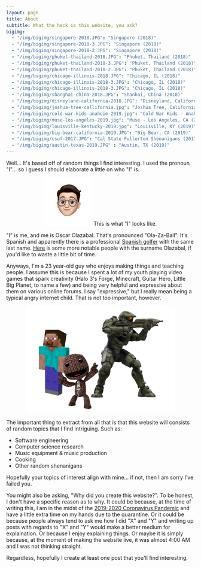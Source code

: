 ```yaml
---
layout: page
title: About
subtitle: What the heck is this website, you ask?
bigimg:
  - "/img/bigimg/singapore-2018.JPG": "Singapore (2018)"
  - "/img/bigimg/singapore-2018-3.JPG": "Singapore (2018)"
  - "/img/bigimg/singapore-2018-2.JPG": "Singapore (2018)"
  - "/img/bigimg/phuket-thailand-2018.JPG": "Phuket, Thailand (2018)"
  - "/img/bigimg/phuket-thailand-2018-3.JPG": "Phuket, Thailand (2018)"
  - "/img/bigimg/phuket-thailand-2018-2.JPG": "Phuket, Thailand (2018)"
  - "/img/bigimg/chicago-illinois-2018.JPG": "Chicago, IL (2018)"
  - "/img/bigimg/chicago-illinois-2018-3.JPG": "Chicago, IL (2018)"
  - "/img/bigimg/chicago-illinois-2018-3.JPG": "Chicago, IL (2018)"
  - "/img/bigimg/shanghai-china-2018.JPG": "Shanhai, China (2018)"
  - "/img/bigimg/disneyland-california-2018.JPG": "Disneyland, California (2018)"
  - "/img/bigimg/joshua-tree-callifornia.jpg": "Joshua Tree, California (2018)"
  - "/img/bigimg/cold-war-kids-anaheim-2019.jpg": "Cold War Kids - Anaheim, CA (2019)"
  - "/img/bigimg/muse-los-angeles-2019.jpg": "Muse - Los Angeles, CA (2019)"
  - "/img/bigimg/louisville-kentucky-2019.jpg": "Louisville, KY (2019)"
  - "/img/bigimg/big-bear-california-2019.JPG": "Big Bear, CA (2019)"
  - "/img/bigimg/csuf-2017.JPG": "Cal State Fullerton Shenanigans (2017)"
  - "/img/bigimg/austin-texas-2019.JPG" : "Austin, TX (2019)"
---
```


Well... It's based off of random things I find interesting. I used the pronoun "I"... so I guess I should elaborate a little on who "I" is.

<center>
<img src="/img/oscar.png" width="128">
This is what "I" looks like.
</center>

"I" is me, and me is Oscar Olazabal. That's pronounced "Ola-Za-Ball". It's Spanish and apparently there is a professional [Spanish golfer](https://en.wikipedia.org/wiki/Jos%C3%A9_Mar%C3%ADa_Olaz%C3%A1bal) with the same last name. [Here](https://en.wikipedia.org/wiki/Olaz%C3%A1bal) is some more notable people with the surname Olazabal, if you'd like to waste a little bit of time.


Anyways, I'm a 23 year-old guy who enjoys making things and teaching people. I assume this is because I spent a lot of my youth playing video games that spark creativity (Halo 3's Forge, Minecraft, Guitar Hero, Little Big Planet, to name a few) and being very helpful and expressive about them on various online forums. I say "expressive," but I really mean being a typical angry internet child. That is not too important, however.

<center>
<img src="/img/childhood.png" width="400">
</center>

The important thing to extract from all that is that this website will consists of random topics that I find intriguing. Such as:
<ul>
    <li>Software engineering</li>
    <li>Computer science research</li>
    <li>Music equipment & music production</li>
    <li>Cooking</li>
    <li>Other random shenanigans</li>
</ul>

Hopefully your topics of interest align with mine... if not, then I am sorry I've failed you.

You might also be asking, "Why did you create this website?". To be honest, I don't have a specific reason as to why. It could be because, at the time of writing this, I am in the midst of the [2019-2020 Coronavirus Pandemic](https://en.wikipedia.org/wiki/2019%E2%80%9320_coronavirus_pandemic) and have a little extra time on my hands due to the quarantine. Or it could be because people always tend to ask me how I did "X" and "Y" and writing up posts with regards to "X" and "Y" would make a better medium for explaination. Or because I enjoy explaining things. Or maybe it is simply because, at the moment of making the website live, it was almost 4:00 AM and I was not thinking straight.

Regardless, hopefully I create at least one post that you'll find interesting.
